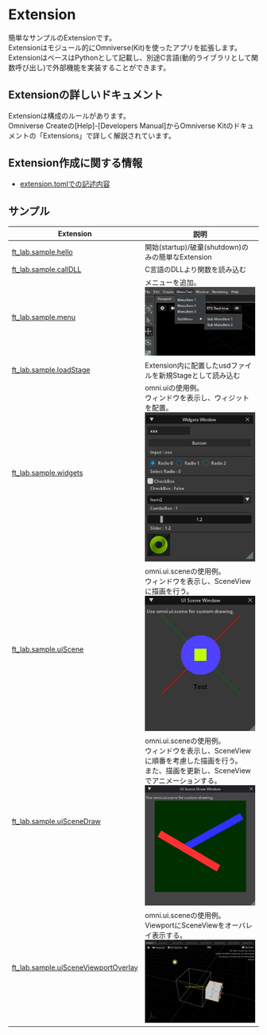 # Extension

簡単なサンプルのExtensionです。      
Extensionはモジュール的にOmniverse(Kit)を使ったアプリを拡張します。      
ExtensionはベースはPythonとして記載し、別途C言語(動的ライブラリとして関数呼び出し)で外部機能を実装することができます。      

## Extensionの詳しいドキュメント

Extensionは構成のルールがあります。      
Omniverse Createの[Help]-[Developers Manual]からOmniverse Kitのドキュメントの「Extensions」で詳しく解説されています。    

## Extension作成に関する情報

* [extension.tomlでの記述内容](./knowledge/config_info.md)

## サンプル

|Extension|説明|     
|---|---|     
|[ft_lab.sample.hello](./ft_lab.sample.hello)|開始(startup)/破棄(shutdown)のみの簡単なExtension|     
|[ft_lab.sample.callDLL](./ft_lab.sample.callDLL)|C言語のDLLより関数を読み込む|     
|[ft_lab.sample.menu](./ft_lab.sample.menu)|メニューを追加。<br>![extension_menu_01.png](./images/extension_menu_01.png)|     
|[ft_lab.sample.loadStage](./ft_lab.sample.loadStage)|Extension内に配置したusdファイルを新規Stageとして読み込む|     
|[ft_lab.sample.widgets](./ft_lab.sample.widgets)|omni.uiの使用例。<br>ウィンドウを表示し、ウィジットを配置。<br>![extension_widgets_01.png](./images/extension_widgets_01.png)|     
|[ft_lab.sample.uiScene](./ft_lab.sample.uiScene)|omni.ui.sceneの使用例。<br>ウィンドウを表示し、SceneViewに描画を行う。<br>![omniverse_code_extension_uiScene.png](./images/omniverse_code_extension_uiScene.png)|     
|[ft_lab.sample.uiSceneDraw](./ft_lab.sample.uiSceneDraw)|omni.ui.sceneの使用例。<br>ウィンドウを表示し、SceneViewに順番を考慮した描画を行う。<br>また、描画を更新し、SceneViewでアニメーションする。<br>![omniverse_code_extension_uiSceneDraw.png](./images/omniverse_code_extension_uiSceneDraw.png)|     
|[ft_lab.sample.uiSceneViewportOverlay](./ft_lab.sample.uiSceneViewportOverlay)|omni.ui.sceneの使用例。<br>ViewportにSceneViewをオーバレイ表示する。<br>![omniverse_code_extension_uiSceneViewportOverlay.jpg](./images/omniverse_code_extension_uiSceneViewportOverlay.jpg)|     




